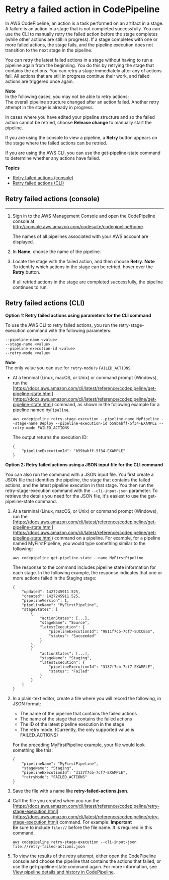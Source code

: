 # Retry a failed action in CodePipeline<a name="actions-retry"></a>

In AWS CodePipeline, an action is a task performed on an artifact in a stage\. A failure is an action in a stage that is not completed successfully\. You can use the CLI to manually retry the failed action before the stage completes \(while other actions are still in progress\)\. If a stage completes with one or more failed actions, the stage fails, and the pipeline execution does not transition to the next stage in the pipeline\.

You can retry the latest failed actions in a stage without having to run a pipeline again from the beginning\. You do this by retrying the stage that contains the actions\. You can retry a stage immediately after any of actions fail\. All actions that are still in progress continue their work, and failed actions are triggered once again\.

**Note**  
In the following cases, you may not be able to retry actions:  
The overall pipeline structure changed after an action failed\.
Another retry attempt in the stage is already in progress\.

In cases where you have edited your pipeline structure and so the failed action cannot be retried, choose **Release change** to manually start the pipeline\.

If you are using the console to view a pipeline, a **Retry** button appears on the stage where the failed actions can be retried\. 

If you are using the AWS CLI, you can use the get\-pipeline\-state command to determine whether any actions have failed\.

**Topics**
+ [Retry failed actions \(console\)](#actions-retry-console)
+ [Retry failed actions \(CLI\)](#actions-retry-cli)

## Retry failed actions \(console\)<a name="actions-retry-console"></a>

****

1. Sign in to the AWS Management Console and open the CodePipeline console at [http://console\.aws\.amazon\.com/codesuite/codepipeline/home](http://console.aws.amazon.com/codesuite/codepipeline/home)\.

   The names of all pipelines associated with your AWS account are displayed\.

1.  In **Name**, choose the name of the pipeline\. 

1. Locate the stage with the failed action, and then choose **Retry**\.
**Note**  
To identify which actions in the stage can be retried, hover over the **Retry** button\.

   If all retried actions in the stage are completed successfully, the pipeline continues to run\.

## Retry failed actions \(CLI\)<a name="actions-retry-cli"></a>

**Option 1: Retry failed actions using parameters for the CLI command**

To use the AWS CLI to retry failed actions, you run the retry\-stage\-execution command with the following parameters: 

```
--pipeline-name <value>
--stage-name <value>
--pipeline-execution-id <value>
--retry-mode <value>
```
**Note**  
The only value you can use for `retry-mode` is `FAILED_ACTIONS`\.
+ At a terminal \(Linux, macOS, or Unix\) or command prompt \(Windows\), run the [https://docs.aws.amazon.com/cli/latest/reference/codepipeline/get-pipeline-state.html](https://docs.aws.amazon.com/cli/latest/reference/codepipeline/get-pipeline-state.html) command, as shown in the following example for a pipeline named `MyPipeline`\.

  ```
  aws codepipeline retry-stage-execution --pipeline-name MyPipeline --stage-name Deploy --pipeline-execution-id b59babff-5f34-EXAMPLE --retry-mode FAILED_ACTIONS
  ```

  The output returns the execution ID:

  ```
  {
      "pipelineExecutionId": "b59babff-5f34-EXAMPLE"
  }
  ```

**Option 2: Retry failed actions using a JSON input file for the CLI command**

You can also run the command with a JSON input file\. You first create a JSON file that identifies the pipeline, the stage that contains the failed actions, and the latest pipeline execution in that stage\. You then run the retry\-stage\-execution command with the `--cli-input-json` parameter\. To retrieve the details you need for the JSON file, it's easiest to use the get\-pipeline\-state command\.

1. At a terminal \(Linux, macOS, or Unix\) or command prompt \(Windows\), run the [https://docs.aws.amazon.com/cli/latest/reference/codepipeline/get-pipeline-state.html](https://docs.aws.amazon.com/cli/latest/reference/codepipeline/get-pipeline-state.html) command on a pipeline\. For example, for a pipeline named MyFirstPipeline, you would type something similar to the following:

   ```
   aws codepipeline get-pipeline-state --name MyFirstPipeline
   ```

   The response to the command includes pipeline state information for each stage\. In the following example, the response indicates that one or more actions failed in the Staging stage:

   ```
   {
       "updated": 1427245911.525,
       "created": 1427245911.525,
       "pipelineVersion": 1,
       "pipelineName": "MyFirstPipeline",
       "stageStates": [
           {
               "actionStates": [...],
               "stageName": "Source",
               "latestExecution": {
                   "pipelineExecutionId": "9811f7cb-7cf7-SUCCESS",
                   "status": "Succeeded"
               }
           },
           {
               "actionStates": [...],
               "stageName": "Staging",
               "latestExecution": {
                   "pipelineExecutionId": "3137f7cb-7cf7-EXAMPLE",
                   "status": "Failed"
               }
           }
       ]
   }
   ```

1. In a plain\-text editor, create a file where you will record the following, in JSON format:
   + The name of the pipeline that contains the failed actions
   + The name of the stage that contains the failed actions
   + The ID of the latest pipeline execution in the stage
   + The retry mode\. \(Currently, the only supported value is FAILED\_ACTIONS\)

   For the preceding MyFirstPipeline example, your file would look something like this:

   ```
   {
       "pipelineName": "MyFirstPipeline",
       "stageName": "Staging",
       "pipelineExecutionId": "3137f7cb-7cf7-EXAMPLE",
       "retryMode": "FAILED_ACTIONS"
   }
   ```

1. Save the file with a name like **retry\-failed\-actions\.json**\.

1. Call the file you created when you run the [https://docs.aws.amazon.com/cli/latest/reference/codepipeline/retry-stage-execution.html](https://docs.aws.amazon.com/cli/latest/reference/codepipeline/retry-stage-execution.html) command\. For example:
**Important**  
Be sure to include `file://` before the file name\. It is required in this command\.

   ```
   aws codepipeline retry-stage-execution --cli-input-json file://retry-failed-actions.json
   ```

1. To view the results of the retry attempt, either open the CodePipeline console and choose the pipeline that contains the actions that failed, or use the get\-pipeline\-state command again\. For more information, see [View pipeline details and history in CodePipeline](pipelines-view.md)\. 